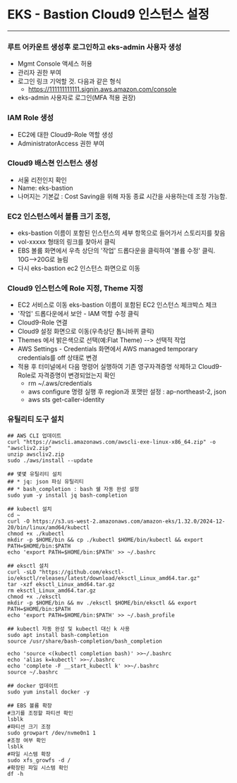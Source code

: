 # EKS - Bastion Cloud9 인스턴스 설정
------------------------
### 루트 어카운트 생성후 로그인하고 eks-admin 사용자 생성
- Mgmt Console 액세스 허용
- 관리자 권한 부여
- 로그인 링크 기억할 것. 다음과 같은 형식
  * https://111111111111.signin.aws.amazon.com/console
- eks-admin 사용자로 로그인(MFA 적용 권장)

### IAM Role 생성
- EC2에 대한 Cloud9-Role 역할 생성
- AdministratorAccess 권한 부여

### Cloud9 배스쳔 인스턴스 생성
- 서울 리전인지 확인
- Name: eks-bastion
- 나머지는 기본값 : Cost Saving을 위해 자동 종료 시간을 사용하는데 조정 가능함.

### EC2 인스턴스에서 볼륨 크기 조정, 
- eks-bastion 이름이 포함된 인스턴스의 세부 항목으로 들어가서 스토리지를 찾음
- vol-xxxxx 형태의 링크를 찾아서 클릭
- EBS 볼륨 화면에서 우측 상단의 '작업' 드롭다운을 클릭하여 '볼륨 수정' 클릭. 10G-->20G로 늘림
- 다시 eks-bastion ec2 인스턴스 화면으로 이동

### Cloud9 인스턴스에 Role 지정, Theme 지정
- EC2 서비스로 이동 eks-bastion 이름이 포함된 EC2 인스턴스 체크박스 체크
- '작업' 드롭다운에서 보안 - IAM 역할 수정 클릭
- Cloud9-Role 연결
- Cloud9 설정 화면으로 이동(우측상단 톱니바퀴 클릭)
- Themes 에서 밝은색으로 선택(예:Flat Theme) --> 선택적 작업
- AWS Settings - Credentials 화면에서 AWS managed temporary credentials를 off 상태로 변경
- 적용 후 터미널에서 다음 명령어 실행하여 기존 영구자격증명 삭제하고 Cloud9-Role로 자격증명이 변경되었는지 확인
  * rm ~/.aws/credentials
  * aws configure 명령 실행 후 region과 포맷만 설정 : ap-northeast-2, json
  * aws sts get-caller-identity 

### 유틸리티 도구 설치
~~~
## AWS CLI 업데이트
curl "https://awscli.amazonaws.com/awscli-exe-linux-x86_64.zip" -o "awscliv2.zip"
unzip awscliv2.zip
sudo ./aws/install --update

## 몇몇 유틸리티 설치
## * jq: json 파싱 유틸리티
## * bash_completion : bash 쉘 자동 완성 설정
sudo yum -y install jq bash-completion 

## kubectl 설치
cd ~
curl -O https://s3.us-west-2.amazonaws.com/amazon-eks/1.32.0/2024-12-20/bin/linux/amd64/kubectl
chmod +x ./kubectl
mkdir -p $HOME/bin && cp ./kubectl $HOME/bin/kubectl && export PATH=$HOME/bin:$PATH
echo 'export PATH=$HOME/bin:$PATH' >> ~/.bashrc

## eksctl 설치
curl -sLO "https://github.com/eksctl-io/eksctl/releases/latest/download/eksctl_Linux_amd64.tar.gz"
tar -xzf eksctl_Linux_amd64.tar.gz
rm eksctl_Linux_amd64.tar.gz
chmod +x ./eksctl
mkdir -p $HOME/bin && mv ./eksctl $HOME/bin/eksctl && export PATH=$HOME/bin:$PATH
echo 'export PATH=$HOME/bin:$PATH' >> ~/.bash_profile

## kubectl 자동 완성 및 kubectl 대신 k 사용
sudo apt install bash-completion
source /usr/share/bash-completion/bash_completion

echo 'source <(kubectl completion bash)' >>~/.bashrc
echo 'alias k=kubectl' >>~/.bashrc
echo 'complete -F __start_kubectl k' >>~/.bashrc
source ~/.bashrc

## docker 업데이트
sudo yum install docker -y

## EBS 볼륨 확장
#크기를 조정할 파티션 확인
lsblk
#파티션 크기 조정
sudo growpart /dev/nvme0n1 1
#조정 여부 확인
lsblk
#파일 시스템 확장
sudo xfs_growfs -d /
#확장된 파일 시스템 확인
df -h
~~~
